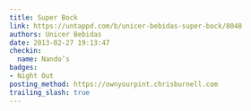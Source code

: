 ```yaml
---
title: Super Bock
link: https://untappd.com/b/unicer-bebidas-super-bock/8048
authors: Unicer Bebidas
date: 2013-02-27 19:13:47
checkin:
  name: Nando’s
badges:
- Night Out
posting_method: https://ownyourpint.chrisburnell.com
trailing_slash: true
---
```

